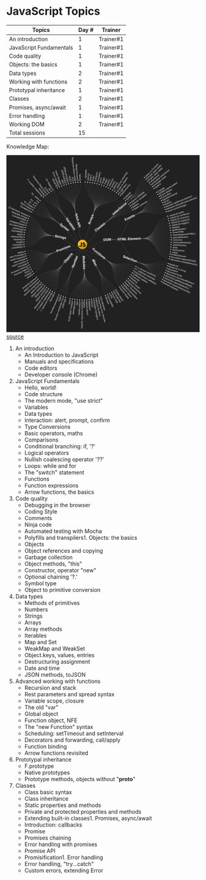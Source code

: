 # JavaScript Topics

| Topics                    | Day #    | Trainer |
|---------------------------|----------|---------|
| An introduction            |    1     |Trainer#1|
| JavaScript Fundamentals    |    1     |Trainer#1|
| Code quality               |    1     |Trainer#1|
| Objects: the basics        |    1     |Trainer#1|
| Data types                 |    2     |Trainer#1|
| Working with functions     |    2     |Trainer#1|
| Prototypal inheritance     |    1     |Trainer#1|
| Classes                    |    2     |Trainer#1|
| Promises, async/await      |    1     |Trainer#1|
| Error handling             |    1     |Trainer#1|
| Working DOM                |    2     |Trainer#1|
|             Total sessions |    15    |         |

Knowledge Map:

![JS](./images/FL8TmNCUYAI1Z4p.jpeg)
[source](https://learnjavascript.online/knowledge-map.html)

1. An introduction
    - An Introduction to JavaScript
    - Manuals and specifications
    - Code editors
    - Developer console (Chrome)
1.  JavaScript Fundamentals
    - Hello, world!
    - Code structure
    - The modern mode, "use strict"
    - Variables
    - Data types
    - Interaction: alert, prompt, confirm
    - Type Conversions
    - Basic operators, maths
    - Comparisons
    - Conditional branching: if, '?'
    - Logical operators
    - Nullish coalescing operator '??'
    - Loops: while and for
    - The "switch" statement
    - Functions
    - Function expressions
    - Arrow functions, the basics
1.  Code quality
    - Debugging in the browser
    - Coding Style
    - Comments
    - Ninja code
    - Automated testing with Mocha
    - Polyfills and transpilers1.  Objects: the basics
    - Objects
    - Object references and copying
    - Garbage collection
    - Object methods, "this"
    - Constructor, operator "new"
    - Optional chaining '?.'
    - Symbol type
    - Object to primitive conversion
1.  Data types
    - Methods of primitives
    - Numbers
    - Strings
    - Arrays
    - Array methods
    - Iterables
    - Map and Set
    - WeakMap and WeakSet
    - Object.keys, values, entries
    - Destructuring assignment
    - Date and time
    - JSON methods, toJSON
1.  Advanced working with functions
    - Recursion and stack
    - Rest parameters and spread syntax
    - Variable scope, closure
    - The old "var"
    - Global object
    - Function object, NFE
    - The "new Function" syntax
    - Scheduling: setTimeout and setInterval
    - Decorators and forwarding, call/apply
    - Function binding
    - Arrow functions revisited 
1.  Prototypal inheritance
    - F.prototype
    - Native prototypes
    - Prototype methods, objects without "__proto__"
1.  Classes
    - Class basic syntax
    - Class inheritance
    - Static properties and methods
    - Private and protected properties and methods
    - Extending built-in classes1.  Promises, async/await
    - Introduction: callbacks
    - Promise
    - Promises chaining
    - Error handling with promises
    - Promise API
    - Promisification1.  Error handling
    - Error handling, "try...catch"
    - Custom errors, extending Error